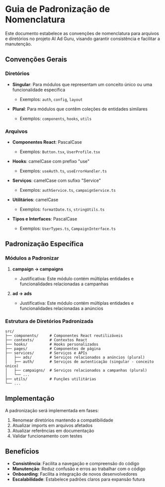 # Guia de Padronização de Nomenclatura

Este documento estabelece as convenções de nomenclatura para arquivos e diretórios no projeto AI Ad Guru, visando garantir consistência e facilitar a manutenção.

## Convenções Gerais

### Diretórios

- **Singular**: Para módulos que representam um conceito único ou uma funcionalidade específica
  - Exemplos: `auth`, `config`, `layout`

- **Plural**: Para módulos que contêm coleções de entidades similares
  - Exemplos: `components`, `hooks`, `utils`

### Arquivos

- **Componentes React**: PascalCase
  - Exemplos: `Button.tsx`, `UserProfile.tsx`

- **Hooks**: camelCase com prefixo "use"
  - Exemplos: `useAuth.ts`, `useErrorHandler.ts`

- **Serviços**: camelCase com sufixo "Service"
  - Exemplos: `authService.ts`, `campaignService.ts`

- **Utilitários**: camelCase
  - Exemplos: `formatDate.ts`, `stringUtils.ts`

- **Tipos e Interfaces**: PascalCase
  - Exemplos: `UserTypes.ts`, `CampaignInterface.ts`

## Padronização Específica

### Módulos a Padronizar

1. **campaign → campaigns**
   - Justificativa: Este módulo contém múltiplas entidades e funcionalidades relacionadas a campanhas

2. **ad → ads**
   - Justificativa: Este módulo contém múltiplas entidades e funcionalidades relacionadas a anúncios

### Estrutura de Diretórios Padronizada

```
src/
├── components/     # Componentes React reutilizáveis
├── contexts/       # Contextos React
├── hooks/          # Hooks personalizados
├── pages/          # Componentes de página
├── services/       # Serviços e APIs
│   ├── ads/        # Serviços relacionados a anúncios (plural)
│   ├── auth/       # Serviços de autenticação (singular - conceito único)
│   ├── campaigns/  # Serviços relacionados a campanhas (plural)
│   └── ...
├── utils/          # Funções utilitárias
└── ...
```

## Implementação

A padronização será implementada em fases:

1. Renomear diretórios mantendo a compatibilidade
2. Atualizar imports em arquivos afetados
3. Atualizar referências em documentação
4. Validar funcionamento com testes

## Benefícios

- **Consistência**: Facilita a navegação e compreensão do código
- **Manutenção**: Reduz confusão e erros ao trabalhar com o código
- **Onboarding**: Facilita a integração de novos desenvolvedores
- **Escalabilidade**: Estabelece padrões claros para expansão futura
